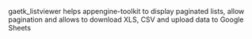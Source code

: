 gaetk_listviewer helps appengine-toolkit to display paginated lists,
allow pagination and allows to download XLS, CSV and
upload data to Google Sheets
